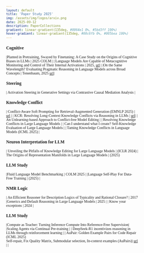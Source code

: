 ```yaml
---
layout: default
title: 'Paper Study 2025'
img: /assets/img/logos/arxiv.png
date: 2025-09-12
description: PaperCollections
gradient: linear-gradient(135deg, #0064e1 0%, #5bd3ff 100%)
hover-gradient: linear-gradient(135deg, #00c6fb 0%, #005bea 100%)
---
```


<style>
body, table, th, td {
    font-family: "Times New Roman", Times, serif;
    font-size: 10px;
}

table {
    border-collapse: collapse;
    border: none !important;
    outline: none !important;
    box-shadow: none !important;
}

table td { 
    font-family: "Times New Roman", Times, serif;
    font-size: 14px;
    border-left: none !important;
    border-right: none !important;
    border-top: 1px solid #ddd;
    border-bottom: 1px solid #ddd;
    padding-top: 4px;
    padding-bottom: 4px;
}
</style>

### Cognitive 

|Planted in Pretraining, Swayed by Finetuning: A Case Study on the Origins of Cognitive Biases in LLMs | 2025 COLM | 
| Language Models Are Capable of Metacognitive Monitoring and Control of Their Internal Activations | 2025, [url](https://docs.google.com/document/d/1rgwXgDQeqwQkI8NeHTm0AVpMplMXnZO-00_jxmGkNzw/edit?tab=t.0#heading=h.g3anuw1lqn) | 
|On the Same Wavelength? Evaluating Pragmatic Reasoning in Language Models across Broad Concepts | Tenenbaum, 2025 [url](https://docs.google.com/document/d/1-IA1Q8wAl-FaV7rvpBa3vbnQOpXLOv7BqyzVjOxXvyI/edit?tab=t.0)|


### Steering 


| Activation Steering in Generative Settings via Contrastive Causal Mediation Analysis | 

### Knowledge Conflict 

| Conflict-Aware Soft Prompting for Retrieval-Augmented Generation (EMNLP 2025) | [url](https://docs.google.com/document/d/1d1SoIxejfPtmdP7RxHKm7IwuSzywEF3uL5lBTR37b0U/edit?tab=t.0) |
| KCR: Resolving Long-Context Knowledge Conflicts via Reasoning in LLMs | [url]()| 
| An Unlearning-based Approach to Conflict-free Model Editing | 
| Resolving Knowledge Conflicts in Large Language Models | 
| Can I understand what I create? Self-Knowledge Evaluation of Large Language Models | 
| Taming Knowledge Conflicts in Language Models (ICML 2025) |



### Neuron Interpretation for LLM 

| Unveiling the Pitfalls of Knowledge Editing for Large Language Models  | (ICLR 2024)
| The Origins of Representation Manifolds in Large Language Models | (2025)  

### LLM Study  

|Fluid Language Model Benchmarking | COLM 2025 |
|Language Self-Play For Data-Free Training | (2025) |
### NMR Logic 

| An Efficient Reasoner for Description Logics of Typicality and Rational Closure? | 2017
|Generics and Default Reasoning in Large Language Models | 2025 | 
| Know your exceptions | 2024 | 


### LLM Study  

|Compute as Teacher: Turning Inference Compute Into Reference-Free Supervision| 
|Scaling Agents via Continual Pre-training | 
| DeepSeek-R1 incentivizes reasoning in LLMs through reinforcement learning  | 
|  AuPair: Golden Example Pairs for Code Repair (ICML 2025) <br> Self-repair, Fix Quality Matrix, Submodular selection, In-context examples (AuPairs)|  [url](https://docs.google.com/document/d/1JlpO7Sev4r7PbrxhOl1adHfu7fwCqHW-ZBlP7GwT76E/edit?tab=t.0) | 
| 